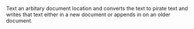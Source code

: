 Text an arbitary document location and converts the text to pirate text and writes that text either in a new document or appends in on an older document. 